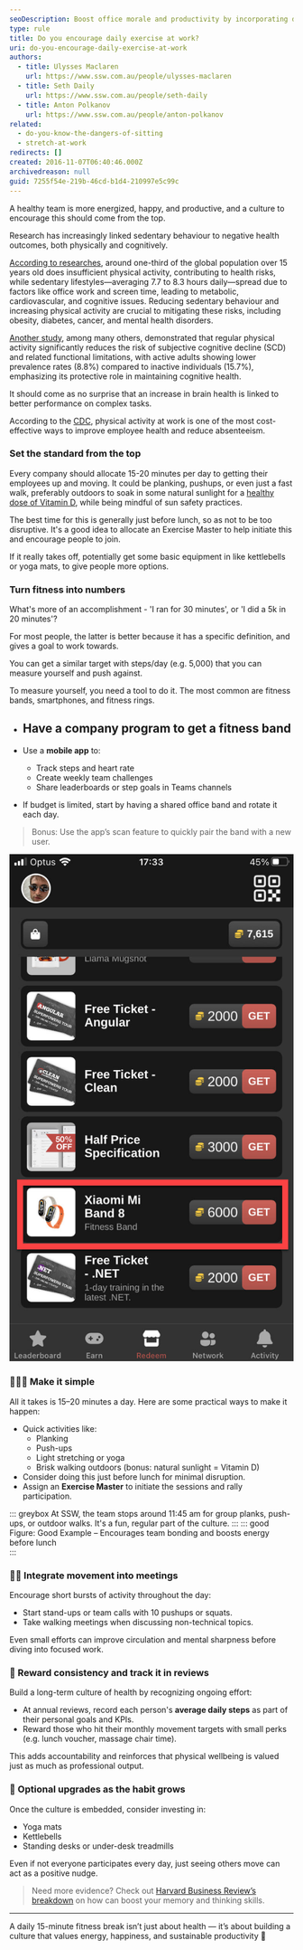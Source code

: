 ```yaml
---
seoDescription: Boost office morale and productivity by incorporating daily exercise at work, with simple activities like planking or walking outdoors.
type: rule
title: Do you encourage daily exercise at work?
uri: do-you-encourage-daily-exercise-at-work
authors:
  - title: Ulysses Maclaren
    url: https://www.ssw.com.au/people/ulysses-maclaren
  - title: Seth Daily
    url: https://www.ssw.com.au/people/seth-daily
  - title: Anton Polkanov
    url: https://www.ssw.com.au/people/anton-polkanov
related:
  - do-you-know-the-dangers-of-sitting
  - stretch-at-work
redirects: []
created: 2016-11-07T06:40:46.000Z
archivedreason: null
guid: 7255f54e-219b-46cd-b1d4-210997e5c99c
---
```


A healthy team is more energized, happy, and productive, and a culture to encourage this should come from the top.

Research has increasingly linked sedentary behaviour to negative health outcomes, both physically and cognitively.

[According to researches](https://pmc.ncbi.nlm.nih.gov/articles/PMC7700832), around one-third of the global population over 15 years old does insufficient physical activity, contributing to health risks, while sedentary lifestyles—averaging 7.7 to 8.3 hours daily—spread due to factors like office work and screen time, leading to metabolic, cardiovascular, and cognitive issues. Reducing sedentary behaviour and increasing physical activity are crucial to mitigating these risks, including obesity, diabetes, cancer, and mental health disorders.

[Another study](https://www.tandfonline.com/doi/abs/10.1080/17518420801997007), among many others, demonstrated that regular physical activity significantly reduces the risk of subjective cognitive decline (SCD) and related functional limitations, with active adults showing lower prevalence rates (8.8%) compared to inactive individuals (15.7%), emphasizing its protective role in maintaining cognitive health.

It should come as no surprise that an increase in brain health is linked to better performance on complex tasks.

According to the [CDC](https://www.cdc.gov/workplacehealthpromotion/initiatives/resource-center/case-studies/index.html), physical activity at work is one of the most cost-effective ways to improve employee health and reduce absenteeism.

<!--endintro-->

### Set the standard from the top

Every company should allocate 15-20 minutes per day to getting their employees up and moving. It could be planking, pushups, or even just a fast walk, preferably outdoors to soak in some natural sunlight for a [healthy dose of Vitamin D](https://www.betterhealth.vic.gov.au/health/healthyliving/vitamin-d), while being mindful of sun safety practices.

The best time for this is generally just before lunch, so as not to be too disruptive. It's a good idea to allocate an Exercise Master to help initiate this and encourage people to join.

If it really takes off, potentially get some basic equipment in like kettlebells or yoga mats, to give people more options.

### Turn fitness into numbers

What's more of an accomplishment - 'I ran for 30 minutes', or 'I did a 5k in 20 minutes'?

For most people, the latter is better because it has a specific definition, and gives a goal to work towards.

You can get a similar target with steps/day (e.g. 5,000) that you can measure yourself and push against.

To measure yourself, you need a tool to do it. The most common are fitness bands, smartphones, and fitness rings.

* Have a company program to get a **fitness band**
  -

* Use a **mobile app** to:
  * Track steps and heart rate
  * Create weekly team challenges
  * Share leaderboards or step goals in Teams channels
* If budget is limited, start by having a shared office band and rotate it each day.

> Bonus: Use the app’s scan feature to quickly pair the band with a new user.

![Figure: [SSW Rewards app](https://www.ssw.com.au/products/rewards) - you can earn a Mi Band by scanning a few people](rewards-mi-band.jpg)

### 🏃‍♂️‍➡️ Make it simple

All it takes is 15–20 minutes a day. Here are some practical ways to make it happen:

* Quick activities like:
  * Planking
  * Push-ups
  * Light stretching or yoga
  * Brisk walking outdoors (bonus: natural sunlight = Vitamin D)
* Consider doing this just before lunch for minimal disruption.
* Assign an **Exercise Master** to initiate the sessions and rally participation.

::: greybox
At SSW, the team stops around 11:45 am for group planks, push-ups, or outdoor walks. It's a fun, regular part of the culture.
:::
::: good  
Figure: Good Example – Encourages team bonding and boosts energy before lunch  
:::

### 🏋️‍♂️ Integrate movement into meetings

Encourage short bursts of activity throughout the day:

* Start stand-ups or team calls with 10 pushups or squats.
* Take walking meetings when discussing non-technical topics.

Even small efforts can improve circulation and mental sharpness before diving into focused work.

### 🥇 Reward consistency and track it in reviews

Build a long-term culture of health by recognizing ongoing effort:

* At annual reviews, record each person's **average daily steps** as part of their personal goals and KPIs.
* Reward those who hit their monthly movement targets with small perks (e.g. lunch voucher, massage chair time).

This adds accountability and reinforces that physical wellbeing is valued just as much as professional output.

### 🏓 Optional upgrades as the habit grows

Once the culture is embedded, consider investing in:

* Yoga mats
* Kettlebells
* Standing desks or under-desk treadmills

Even if not everyone participates every day, just seeing others move can act as a positive nudge.

> Need more evidence? Check out [Harvard Business Review’s breakdown](https://www.health.harvard.edu/mind-and-mood/exercise-can-boost-your-memory-and-thinking-skills) on how can boost your memory and thinking skills.

---

A daily 15-minute fitness break isn’t just about health — it’s about building a culture that values energy, happiness, and sustainable productivity 💪
